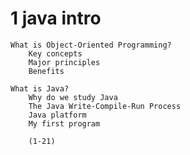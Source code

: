 # 1 java intro

    What is Object-Oriented Programming?
        Key concepts
        Major principles
        Benefits

    What is Java?
        Why do we study Java
        The Java Write-Compile-Run Process
        Java platform
        My first program 
        
        (1-21)

